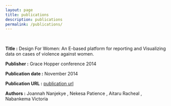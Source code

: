 ```yaml
---
layout: page
title: publications
description: publications
permalink: /publications/
---
```

<br>

**Title :** Design For Women: An E-based platform for reporting and Visualizing data on cases of violence against women.

**Publisher :** Grace Hopper conference 2014  

**Publication date :** November 2014

**Publication URL :** [publication url](http://gracehopper.org/posters/)

**Authors :** Joannah Nanjekye , Nekesa Patience , Aitaru Racheal , Nabankema Victoria